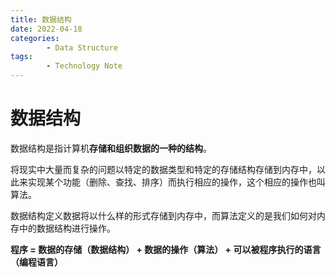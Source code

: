 ```yaml
---
title: 数据结构
date: 2022-04-18
categories:
        - Data Structure
tags:
        - Technology Note
---
```


# 数据结构

数据结构是指计算机**存储和组织数据的一种的结构**。

将现实中大量而复杂的问题以特定的数据类型和特定的存储结构存储到内存中，以此来实现某个功能（删除、查找、排序）而执行相应的操作，这个相应的操作也叫算法。

数据结构定义数据将以什么样的形式存储到内存中，而算法定义的是我们如何对内存中的数据结构进行操作。

**程序 = 数据的存储（数据结构） + 数据的操作（算法） + 可以被程序执行的语言（编程语言）**
